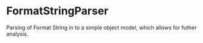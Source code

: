 # FormatStringParser

Parsing of Format String in to a simple object model, which allows for futher analysis.

